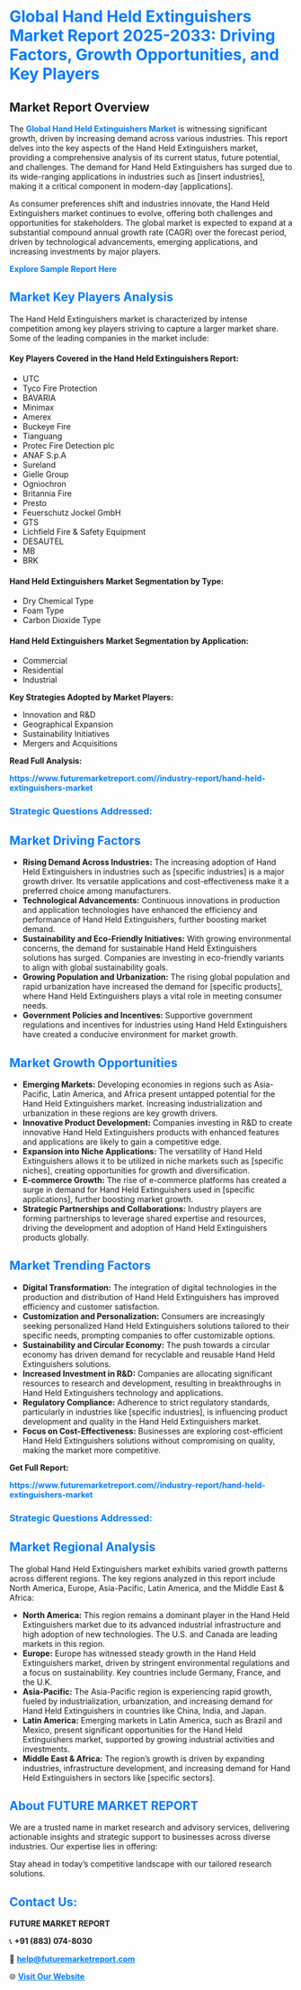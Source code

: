 <h1 style="color: #007BFF;">Global Hand Held Extinguishers Market Report 2025-2033: Driving Factors, Growth Opportunities, and Key Players</h1>

<section id="overview">
<h2>Market Report Overview</h2>
<p>The <a href="https://www.futuremarketreport.com//industry-report/hand-held-extinguishers-market" style="color: #007BFF; text-decoration: none;"><strong>Global Hand Held Extinguishers Market</strong></a> is witnessing significant growth, driven by increasing demand across various industries. This report delves into the key aspects of the Hand Held Extinguishers market, providing a comprehensive analysis of its current status, future potential, and challenges. The demand for Hand Held Extinguishers has surged due to its wide-ranging applications in industries such as [insert industries], making it a critical component in modern-day [applications].</p>
<p>As consumer preferences shift and industries innovate, the Hand Held Extinguishers market continues to evolve, offering both challenges and opportunities for stakeholders. The global market is expected to expand at a substantial compound annual growth rate (CAGR) over the forecast period, driven by technological advancements, emerging applications, and increasing investments by major players.</p>
</section>

<section id="overview">
<p><a href="https://www.futuremarketreport.com//request-sample/reportId=60359" style="color: #007BFF; text-decoration: none;"><strong>Explore Sample Report Here</strong></a></p>
</section>

<section id="key-players">
<h2 style="color: #007BFF;">Market Key Players Analysis</h2>
<p>The Hand Held Extinguishers market is characterized by intense competition among key players striving to capture a larger market share. Some of the leading companies in the market include:</p>
<h4>Key Players Covered in the Hand Held Extinguishers Report:</h4>
<ul><li>UTC</li><li>Tyco Fire Protection</li><li>BAVARIA</li><li>Minimax</li><li>Amerex</li><li>Buckeye Fire</li><li>Tianguang</li><li>Protec Fire Detection plc</li><li>ANAF S.p.A</li><li>Sureland</li><li>Gielle Group</li><li>Ogniochron</li><li>Britannia Fire</li><li>Presto</li><li>Feuerschutz Jockel GmbH</li><li>GTS</li><li>Lichfield Fire &amp; Safety Equipment</li><li>DESAUTEL</li><li>MB</li><li>BRK</li></ul>
<h4>Hand Held Extinguishers Market Segmentation by Type:</h4>
<ul><li>Dry Chemical Type</li><li>Foam Type</li><li>Carbon Dioxide Type</li></ul>

<h4>Hand Held Extinguishers Market Segmentation by Application:</h4>
<ul><li>Commercial</li><li>Residential</li><li>Industrial</li></ul>
<p><strong>Key Strategies Adopted by Market Players:</strong></p>
<ul>
<li>Innovation and R&D</li>
<li>Geographical Expansion</li>
<li>Sustainability Initiatives</li>
<li>Mergers and Acquisitions</li>
</ul>
</section>

<section>
<p><strong>Read Full Analysis: </strong></p><a href="https://www.futuremarketreport.com//industry-report/hand-held-extinguishers-market" style="color: #007BFF; text-decoration: none;"><strong>https://www.futuremarketreport.com//industry-report/hand-held-extinguishers-market</strong></a>
<h3 style="color: #007BFF;">Strategic Questions Addressed:</h3>
</section>

<section id="driving-factors">
<h2 style="color: #007BFF;">Market Driving Factors</h2>
<ul>
<li><strong>Rising Demand Across Industries:</strong> The increasing adoption of Hand Held Extinguishers in industries such as [specific industries] is a major growth driver. Its versatile applications and cost-effectiveness make it a preferred choice among manufacturers.</li>
<li><strong>Technological Advancements:</strong> Continuous innovations in production and application technologies have enhanced the efficiency and performance of Hand Held Extinguishers, further boosting market demand.</li>
<li><strong>Sustainability and Eco-Friendly Initiatives:</strong> With growing environmental concerns, the demand for sustainable Hand Held Extinguishers solutions has surged. Companies are investing in eco-friendly variants to align with global sustainability goals.</li>
<li><strong>Growing Population and Urbanization:</strong> The rising global population and rapid urbanization have increased the demand for [specific products], where Hand Held Extinguishers plays a vital role in meeting consumer needs.</li>
<li><strong>Government Policies and Incentives:</strong> Supportive government regulations and incentives for industries using Hand Held Extinguishers have created a conducive environment for market growth.</li>
</ul>
</section>

<section id="growth-opportunities">
<h2 style="color: #007BFF;">Market Growth Opportunities</h2>
<ul>
<li><strong>Emerging Markets:</strong> Developing economies in regions such as Asia-Pacific, Latin America, and Africa present untapped potential for the Hand Held Extinguishers market. Increasing industrialization and urbanization in these regions are key growth drivers.</li>
<li><strong>Innovative Product Development:</strong> Companies investing in R&D to create innovative Hand Held Extinguishers products with enhanced features and applications are likely to gain a competitive edge.</li>
<li><strong>Expansion into Niche Applications:</strong> The versatility of Hand Held Extinguishers allows it to be utilized in niche markets such as [specific niches], creating opportunities for growth and diversification.</li>
<li><strong>E-commerce Growth:</strong> The rise of e-commerce platforms has created a surge in demand for Hand Held Extinguishers used in [specific applications], further boosting market growth.</li>
<li><strong>Strategic Partnerships and Collaborations:</strong> Industry players are forming partnerships to leverage shared expertise and resources, driving the development and adoption of Hand Held Extinguishers products globally.</li>
</ul>
</section>

<section id="trending-factors">
<h2 style="color: #007BFF;">Market Trending Factors</h2>
<ul>
<li><strong>Digital Transformation:</strong> The integration of digital technologies in the production and distribution of Hand Held Extinguishers has improved efficiency and customer satisfaction.</li>
<li><strong>Customization and Personalization:</strong> Consumers are increasingly seeking personalized Hand Held Extinguishers solutions tailored to their specific needs, prompting companies to offer customizable options.</li>
<li><strong>Sustainability and Circular Economy:</strong> The push towards a circular economy has driven demand for recyclable and reusable Hand Held Extinguishers solutions.</li>
<li><strong>Increased Investment in R&D:</strong> Companies are allocating significant resources to research and development, resulting in breakthroughs in Hand Held Extinguishers technology and applications.</li>
<li><strong>Regulatory Compliance:</strong> Adherence to strict regulatory standards, particularly in industries like [specific industries], is influencing product development and quality in the Hand Held Extinguishers market.</li>
<li><strong>Focus on Cost-Effectiveness:</strong> Businesses are exploring cost-efficient Hand Held Extinguishers solutions without compromising on quality, making the market more competitive.</li>
</ul>
</section>

<section>
<p><strong>Get Full Report: </strong></p><a href="https://www.futuremarketreport.com//industry-report/hand-held-extinguishers-market" style="color: #007BFF; text-decoration: none;"><strong>https://www.futuremarketreport.com//industry-report/hand-held-extinguishers-market</strong></a>
<h3 style="color: #007BFF;">Strategic Questions Addressed:</h3>
</section>


<section id="regional-analysis">
<h2 style="color: #007BFF;">Market Regional Analysis</h2>
<p>The global Hand Held Extinguishers market exhibits varied growth patterns across different regions. The key regions analyzed in this report include North America, Europe, Asia-Pacific, Latin America, and the Middle East & Africa:</p>
<ul>
<li><strong>North America:</strong> This region remains a dominant player in the Hand Held Extinguishers market due to its advanced industrial infrastructure and high adoption of new technologies. The U.S. and Canada are leading markets in this region.</li>
<li><strong>Europe:</strong> Europe has witnessed steady growth in the Hand Held Extinguishers market, driven by stringent environmental regulations and a focus on sustainability. Key countries include Germany, France, and the U.K.</li>
<li><strong>Asia-Pacific:</strong> The Asia-Pacific region is experiencing rapid growth, fueled by industrialization, urbanization, and increasing demand for Hand Held Extinguishers in countries like China, India, and Japan.</li>
<li><strong>Latin America:</strong> Emerging markets in Latin America, such as Brazil and Mexico, present significant opportunities for the Hand Held Extinguishers market, supported by growing industrial activities and investments.</li>
<li><strong>Middle East & Africa:</strong> The region’s growth is driven by expanding industries, infrastructure development, and increasing demand for Hand Held Extinguishers in sectors like [specific sectors].</li>
</ul>
</section>

<footer>
<h2 style="color: #007BFF;">About FUTURE MARKET REPORT</h2>
<p>We are a trusted name in market research and advisory services, delivering actionable insights and strategic support to businesses across diverse industries. Our expertise lies in offering:</p>

<p>Stay ahead in today’s competitive landscape with our tailored research solutions.</p>

<h2 style="color: #007BFF;">Contact Us:</h2>
<p><strong>FUTURE MARKET REPORT</strong></p>
<p>📞 <strong>+91 (883) 074-8030</strong></p>
<p>📧 <strong><a href="mailto:help@futuremarketreport.com" style="color: #007BFF;">help@futuremarketreport.com</a></strong></p>
<p>🌐 <strong><a href="https://www.futuremarketreport.com/" style="color: #007BFF;">Visit Our Website</a></strong></p>
</footer>